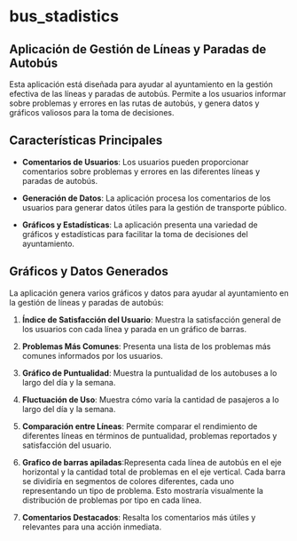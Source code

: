 # bus_stadistics

## Aplicación de Gestión de Líneas y Paradas de Autobús

Esta aplicación está diseñada para ayudar al ayuntamiento en la gestión efectiva de las líneas y paradas de autobús. Permite a los usuarios informar sobre problemas y errores en las rutas de autobús, y genera datos y gráficos valiosos para la toma de decisiones.

## Características Principales

- **Comentarios de Usuarios**: Los usuarios pueden proporcionar comentarios sobre problemas y errores en las diferentes líneas y paradas de autobús.

- **Generación de Datos**: La aplicación procesa los comentarios de los usuarios para generar datos útiles para la gestión de transporte público.

- **Gráficos y Estadísticas**: La aplicación presenta una variedad de gráficos y estadísticas para facilitar la toma de decisiones del ayuntamiento.

## Gráficos y Datos Generados

La aplicación genera varios gráficos y datos para ayudar al ayuntamiento en la gestión de líneas y paradas de autobús:

1. **Índice de Satisfacción del Usuario**: Muestra la satisfacción general de los usuarios con cada línea y parada en un gráfico de barras.

2. **Problemas Más Comunes**: Presenta una lista de los problemas más comunes informados por los usuarios.

3. **Gráfico de Puntualidad**: Muestra la puntualidad de los autobuses a lo largo del día y la semana.

4. **Fluctuación de Uso**: Muestra cómo varía la cantidad de pasajeros a lo largo del día y la semana.

5. **Comparación entre Líneas**: Permite comparar el rendimiento de diferentes líneas en términos de puntualidad, problemas reportados y satisfacción del usuario.

6. **Grafico de barras apiladas**:Representa cada línea de autobús en el eje horizontal y la cantidad total de problemas en el eje vertical. Cada barra se dividiría en segmentos de colores diferentes, cada uno representando un tipo de problema. Esto mostraría visualmente la distribución de problemas por tipo en cada línea.

7. **Comentarios Destacados**: Resalta los comentarios más útiles y relevantes para una acción inmediata.
